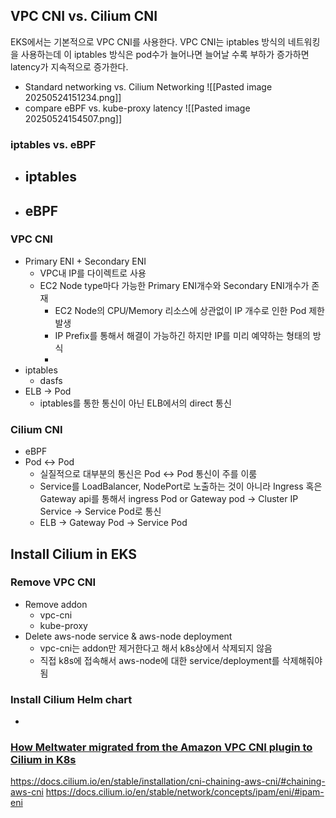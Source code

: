 ## VPC CNI vs. Cilium CNI
EKS에서는 기본적으로 VPC CNI를 사용한다.
VPC CNI는 iptables 방식의 네트워킹을 사용하는데 이 iptables 방식은 pod수가 늘어나면 늘어날 수록 부하가 증가하면 latency가 지속적으로 증가한다.
- Standard networking vs. Cilium Networking
	![[Pasted image 20250524151234.png]]
- compare eBPF vs. kube-proxy latency
	![[Pasted image 20250524154507.png]]
### iptables vs. eBPF
- iptables
	- 
- eBPF
	- 
### VPC CNI
- Primary ENI + Secondary ENI
	- VPC내 IP를 다이렉트로 사용
	- EC2 Node type마다 가능한 Primary ENI개수와 Secondary ENI개수가 존재
		- EC2 Node의 CPU/Memory 리소스에 상관없이 IP 개수로 인한 Pod 제한 발생
		- IP Prefix를 통해서 해결이 가능하긴 하지만 IP를 미리 예약하는 형태의 방식
		- 
- iptables
	- dasfs
- ELB -> Pod
	- iptables를 통한 통신이 아닌 ELB에서의 direct 통신
### Cilium CNI
- eBPF
- Pod <-> Pod
	- 실질적으로 대부분의 통신은 Pod <-> Pod 통신이 주를 이룸
	- Service를 LoadBalancer, NodePort로 노출하는 것이 아니라 Ingress 혹은 Gateway api를 통해서 ingress Pod or Gateway pod -> Cluster IP Service -> Service Pod로 통신
	- ELB -> Gateway Pod -> Service Pod
## Install Cilium in EKS
### Remove VPC CNI
- Remove addon
	- vpc-cni
	- kube-proxy
- Delete aws-node service & aws-node deployment
	- vpc-cni는 addon만 제거한다고 해서 k8s상에서 삭제되지 않음
	- 직접 k8s에 접속해서 aws-node에 대한 service/deployment를 삭제해줘야됨
### Install Cilium Helm chart
- 




### [How Meltwater migrated from the Amazon VPC CNI plugin to Cilium in K8s](https://www.youtube.com/watch?v=w6S6baRHHu8&list=PLDg_GiBbAx-kDXqDYimwytMLh2kAHyMPd&t=182s)

https://docs.cilium.io/en/stable/installation/cni-chaining-aws-cni/#chaining-aws-cni
https://docs.cilium.io/en/stable/network/concepts/ipam/eni/#ipam-eni